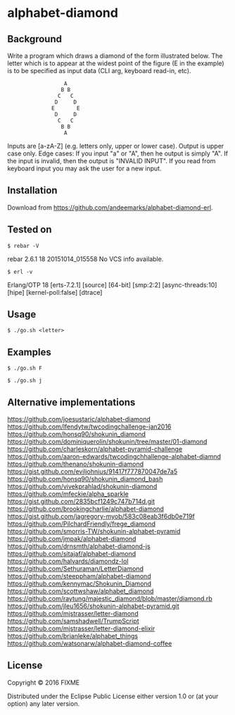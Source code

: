 # alphabet-diamond

## Background

Write a program which draws a diamond of the form illustrated below. The letter which is to appear at the widest point of the figure (E in the example) is to be specified as input data (CLI arg, keyboard read-in, etc).

                      A
                     B B
                    C   C
                   D     D
                  E       E
                   D     D
                    C   C
                     B B
                      A

Inputs are [a-zA-Z] (e.g. letters only, upper or lower case). Output is upper case only.
Edge cases:
If you input "a" or "A", then he output is simply "A".
If the input is invalid, then the output is "INVALID INPUT". If you read from keyboard input you may ask the user for a new input.

## Installation

Download from https://github.com/andeemarks/alphabet-diamond-erl.

## Tested on

	$ rebar -V

  rebar 2.6.1 18 20151014_015558 No VCS info available.

	$ erl -v
  
  Erlang/OTP 18 [erts-7.2.1] [source] [64-bit] [smp:2:2] [async-threads:10] [hipe] [kernel-poll:false] [dtrace]

## Usage

    $ ./go.sh <letter>

## Examples

    $ ./go.sh F

    $ ./go.sh j

## Alternative implementations

https://github.com/joesustaric/alphabet-diamond
https://github.com/lfendytw/twcodingchallenge-jan2016
https://github.com/honsq90/shokunin_diamond
https://github.com/dominiquerolin/shokunin/tree/master/01-diamond
https://github.com/charleskorn/alphabet-pyramid-challenge
https://github.com/aaron-edwards/twcodingchhallenge-alphabet-diamnd
https://github.com/thenano/shokunin-diamond
https://gist.github.com/eviljohnius/91417f777870047de7a5
https://github.com/honsq90/shokunin_diamond_bash
https://github.com/vivekprahlad/shokunin-diamond
https://github.com/mfeckie/alpha_sparkle
https://gist.github.com/2835bcf1249c747b714d.git
https://github.com/brookingcharlie/alphabet-diamond
https://gist.github.com/jagregory-myob/583c08eab3f6db0e719f
https://github.com/PilchardFriendly/frege_diamond
https://github.com/smorris-TW/shokunin-alphabet-pyramid
https://github.com/jmpak/alphabet-diamond
https://github.com/drnsmth/alphabet-diamond-js
https://github.com/sitajaf/alphabet-diamond
https://github.com/halvards/diamondz-lol
https://github.com/Sethuraman/LetterDiamond
https://github.com/steeppham/alphabet-diamond
https://github.com/kennymac/Shokunin_Diamond
https://github.com/scottwshaw/alphabet_diamond
https://github.com/raytung/majestic_diamond/blob/master/diamond.rb
https://github.com/jleu1656/shokunin-alphabet-pyramid.git
https://github.com/mjstrasser/letter-diamond
https://github.com/samshadwell/TrumpScript
https://github.com/mjstrasser/letter-diamond-elixir
https://github.com/brianleke/alphabet_things
https://github.com/watsonarw/alphabet-diamond-coffee


## License

Copyright © 2016 FIXME

Distributed under the Eclipse Public License either version 1.0 or (at
your option) any later version.
